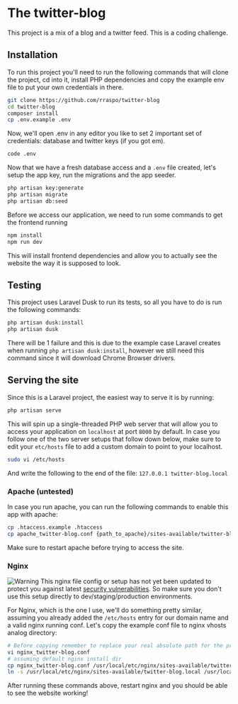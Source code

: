 # The twitter-blog
This project is a mix of a blog and a twitter feed. This is a coding challenge.

## Installation
To run this project you'll need to run the following commands that will clone the project, cd into it, 
install PHP dependencies and copy the example env file to put your own credentials in there.

```bash
git clone https://github.com/rraspo/twitter-blog
cd twitter-blog
composer install 
cp .env.example .env
```

Now, we'll open .env in any editor you like to set 2 important set of credentials: database and twitter keys (if you got em).

```bash
code .env
```

Now that we have a fresh database access and a `.env` file created, let's setup the app key, run the migrations 
and the app seeder.

```bash
php artisan key:generate
php artisan migrate
php artisan db:seed
```

Before we access our application, we need to run some commands to get the frontend running

```bash
npm install
npm run dev
```

This will install frontend dependencies and allow you to actually see the website the way it is supposed to look.

## Testing
This project uses Laravel Dusk to run its tests, so all you have to do is run the following commands:

```bash
php artisan dusk:install
php artisan dusk
```
There will be 1 failure and this is due to the example case Laravel creates when running `php artisan dusk:install`, however we still need this command since it will download Chrome Browser drivers.

## Serving the site
Since this is a Laravel project, the easiest way to serve it is by running:
```bash
php artisan serve
```
This will spin up a single-threaded PHP web server that will allow you to access your application on 
`localhost` at port `8000` by default. 
In case you follow one of the two server setups that follow down below, make sure to edit your `etc/hosts` file to add a custom domain to point to your localhost.
```bash
sudo vi /etc/hosts
```
And write the following to the end of the file: `127.0.0.1 twitter-blog.local`

### Apache (untested)

In case you run apache, you can run the following commands to enable this app with apache:
```bash
cp .htaccess.example .htaccess
cp apache_twitter-blog.conf {path_to_apache}/sites-available/twitter-blog.local # example domain name, change it as you please
```
Make sure to restart apache before trying to access the site.

### Nginx

![Warning](https://static3.bigstockphoto.com/thumbs/3/0/5/small2/50398103.jpg) 
This nginx file config or setup has not yet been updated to protect you against latest [security vulnerabilities](https://thehackernews.com/2019/10/nginx-php-fpm-hacking.html). So make sure you don't use this setup directly to dev/staging/production environments.

For Nginx, which is the one I use, we'll do something pretty similar, assuming you already added the `/etc/hosts` entry for our domain name and a valid nginx running conf.
Let's copy the example conf file to nginx vhosts analog directory:
```bash
# Before copying remember to replace your real absolute path for the project root in this file
vi nginx_twitter-blog.conf
# assuming default nginx install dir
cp nginx_twitter-blog.conf /usr/local/etc/nginx/sites-available/twitter-blog.local
ln -s /usr/local/etc/nginx/sites-available/twitter-blog.local /usr/local/etc/nginx/sites-enabled
```
After running these commands above, restart nginx and you should be able to see the website working!
